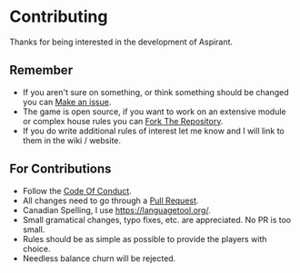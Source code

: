 # Contributing
Thanks for being interested in the development of Aspirant. 

## Remember
* If you aren't sure on something, or think something should be changed you can [Make an issue](https://github.com/bombasticSlacks/Aspirant/issues/new/choose).
* The game is open source, if you want to work on an extensive module or complex house rules you can [Fork The Repository](https://github.com/bombasticSlacks/Aspirant/fork).
* If you do write additional rules of interest let me know and I will link to them in the wiki / website.

## For Contributions
* Follow the [Code Of Conduct](https://github.com/bombasticSlacks/Aspirant/blob/main/CODE_OF_CONDUCT.md).
* All changes need to go through a [Pull Request](https://github.com/bombasticSlacks/Aspirant/compare).
* Canadian Spelling, I use https://languagetool.org/.
* Small gramatical changes, typo fixes, etc. are appreciated. No PR is too small.
* Rules should be as simple as possible to provide the players with choice.
* Needless balance churn will be rejected.
